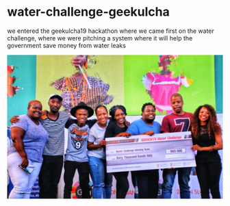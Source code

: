 # water-challenge-geekulcha
we entered the geekulcha19 hackathon where we came first on the water challenge, where we were pitching a system where it will help the  government save money from water leaks 



![alt text](https://github.com/mxolic4/water-challenge-geekulcha/blob/master/2.jpg)

